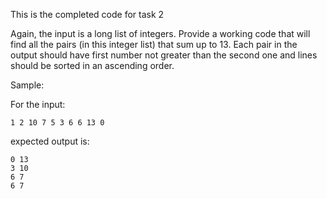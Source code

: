 This is the completed code for task 2

Again, the input is a long list of integers. Provide a working code that will find all the pairs (in this integer list) that sum up to 13. Each pair in the output should have first number not greater than the second one and lines should be sorted in an ascending order.

Sample:

For the input:
```
1 2 10 7 5 3 6 6 13 0
```
expected output is:
```
0 13
3 10
6 7
6 7
```
